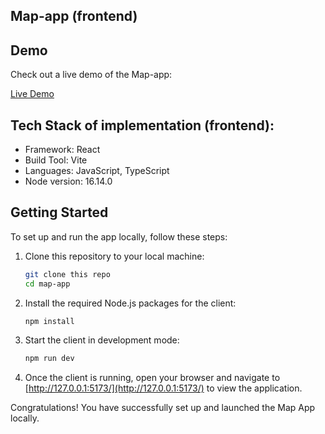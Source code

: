 ## Map-app (frontend)

## Demo

Check out a live demo of the Map-app:

[Live Demo](https://tania-troshchuk.github.io/map-app/)

## Tech Stack of implementation (frontend):

- Framework: React
- Build Tool: Vite
- Languages: JavaScript, TypeScript
- Node version: 16.14.0

## Getting Started

To set up and run the app locally, follow these steps:

1. Clone this repository to your local machine:

    ```bash
    git clone this repo
    cd map-app
    ```

2. Install the required Node.js packages for the client:

    ```bash
    npm install
    ```

3. Start the client in development mode:

    ```bash
    npm run dev
    ```

9. Once the client is running, open your browser and navigate to [http://127.0.0.1:5173/](http://127.0.0.1:5173/) to view the application.

Congratulations! You have successfully set up and launched the Map App locally.
